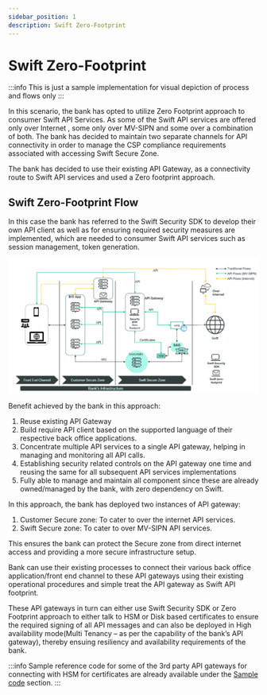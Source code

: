 ```yaml
---
sidebar_position: 1
description: Swift Zero-Footprint
---
```


# Swift Zero-Footprint

:::info
This is just a sample implementation for visual depiction of process and flows only
:::

In this scenario, the bank has opted to utilize Zero Footprint approach to consumer Swift API Services. As some of the Swift API services are offered only over Internet , some only over MV-SIPN and some over a combination of both. The bank has decided to maintain two separate channels for API connectivity in order to manage the CSP compliance requirements associated with accessing Swift Secure Zone.

The bank has decided to use their existing API Gateway, as a connectivity route to Swift API services and used a Zero footprint approach. 

## Swift Zero-Footprint Flow

In this case the bank has referred to the Swift Security SDK to develop their own API client as well as for ensuring required security measures are implemented, which are needed to consumer Swift API services such as session management, token generation.

![Swift Microgateway](./img/zero-footprint.png)

Benefit achieved by the bank in this approach:
1. Reuse existing API Gateway 
2. Build require API client based on the supported language of their respective back office applications.
3. Concentrate multiple API services to a single API gateway, helping in managing and monitoring all API calls.
4. Establishing security related controls on the API gateway one time and reusing the same for all subsequent API services implementations
5. Fully able to manage and maintain all component since these are already owned/managed by the bank, with zero dependency on Swift.

In this approach, the bank has deployed two instances of API gateway:
1. Customer Secure zone: To cater to over the internet API services.
2. Swift Secure zone: To cater to over MV-SIPN API services.

This ensures the bank can protect the Secure zone from direct internet access and providing a more secure infrastructure setup.

Bank can use their existing processes to connect their various back office application/front end channel to these API gateways using their existing operational procedures and simple treat the API gateway as Swift API footprint. 

These API gateways in turn can either use Swift Security SDK or Zero Footprint approach to either talk to HSM or Disk based certificates to ensure the required signing of all API messages and can also be deployed in High availability mode(Multi Tenancy – as per the capability of the bank’s API gateway), thereby ensuing resiliency and availability requirements of the bank.

:::info
Sample reference code for some of the 3rd party API gateways for connecting with HSM for certificates are already available under the [Sample code](/category/sample-code) section. 
:::
